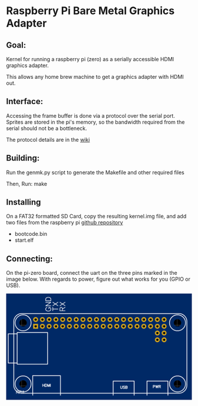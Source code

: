 # Raspberry Pi Bare Metal Graphics Adapter

## Goal:
Kernel for running a raspberry pi (zero) as a serially accessible HDMI graphics adapter.

This allows any home brew machine to get a graphics adapter with HDMI out.

## Interface:

Accessing the frame buffer is done via a protocol over the serial port.  Sprites are stored in the pi's memory, so the bandwidth required from the serial should not be a bottleneck.

The protocol details are in the [wiki](https://github.com/amirgeva/rpigpu/wiki/Protocol)

## Building:

Run the genmk.py  script to generate the Makefile and other required files

Then, Run: make

## Installing 

On a FAT32 formatted SD Card, copy the resulting kernel.img file, and add two files from the raspberry pi [github repository](https://github.com/raspberrypi/firmware/tree/master/boot)

*   bootcode.bin
*   start.elf

## Connecting:

On the pi-zero board, connect the uart on the three pins marked in the image below.  With regards to power, figure out what works for you (GPIO or USB).

![Raspberry PI Zero UART](https://raw.githubusercontent.com/amirgeva/rpigpu/master/board.png)


